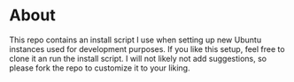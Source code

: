 # About
This repo contains an install script I use when setting up new Ubuntu instances used for development purposes. If you like this setup, feel free to clone it an run the install script. I will not likely not add suggestions, so please fork the repo to customize it to your liking.
